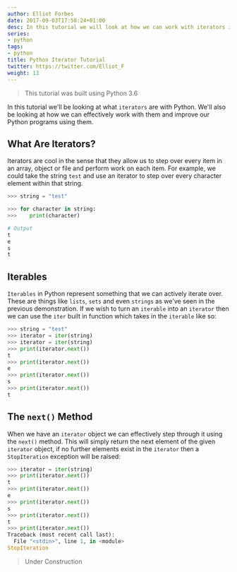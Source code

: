 ```yaml
---
author: Elliot Forbes
date: 2017-09-03T17:58:24+01:00
desc: In this tutorial we will look at how we can work with iterators in Python
series:
- python
tags:
- python
title: Python Iterator Tutorial
twitter: https://twitter.com/Elliot_F
weight: 13
---
```


> This tutorial was built using Python 3.6

In this tutorial we'll be looking at what `iterators` are with Python. We'll also be looking at how we can effectively work with them and improve our Python programs using them. 

## What Are Iterators?

Iterators are cool in the sense that they allow us to step over every item in an array, object or file and perform work on each item. For example, we could take the string `test` and use an iterator to step over every character element within that string.

```python
>>> string = "test"

>>> for character in string:
>>>    print(character)

# Output
t
e
s
t
```

## Iterables

`Iterables` in Python represent something that we can actively iterate over. These are things like `lists`, `sets` and even `strings` as we've seen in the previous demonstration. If we wish to turn an `iterable` into an `iterator` then we can use the `iter` built in function which takes in the `iterable` like so:

```python
>>> string = "test"
>>> iterator = iter(string)
>>> iterator = iter(string)
>>> print(iterator.next())
t
>>> print(iterator.next())
e
>>> print(iterator.next())
s
>>> print(iterator.next())
t
```

## The `next()` Method

When we have an `iterator` object we can effectively step through it using the `next()` method. This will simply return the next element of the given `iterator` object, if no further elements exist in the `iterator` then a `StopIteration` exception will be raised:

```python
>>> iterator = iter(string)
>>> print(iterator.next())
t
>>> print(iterator.next())
e
>>> print(iterator.next())
s
>>> print(iterator.next())
t
>>> print(iterator.next())
Traceback (most recent call last):
  File "<stdin>", line 1, in <module>
StopIteration
```

> Under Construction
